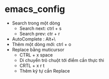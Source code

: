 # emacs_config
- Search trong một dòng
  - Search next: ctrl + s <char>
  - Search prev: ctr + r <char>
- AutoComplete : Alt+\
- Thêm một dòng mới: ctrl + o
- Replace bằng muticursor
  - CTRL + x space
  - Di chuyển trỏ chuột tới điểm cần thực thi
  - CRTL + x r t
  - Thêm ký tự cần Replace
  
